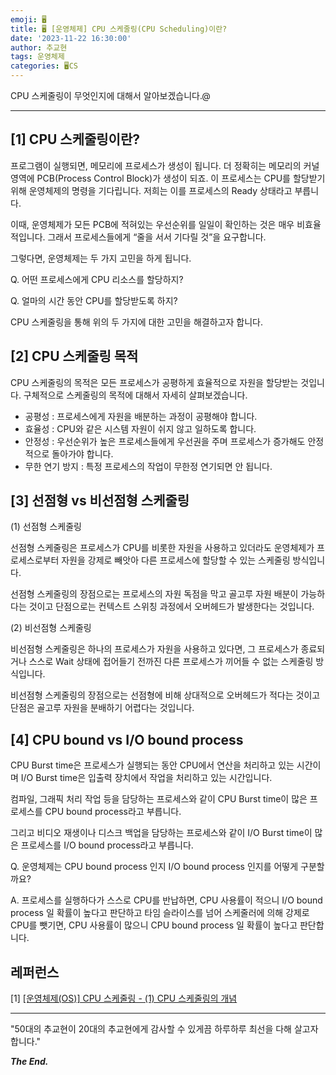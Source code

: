 ```yaml
---
emoji: 🖥️
title: 🖥️ [운영체제] CPU 스케줄링(CPU Scheduling)이란?
date: '2023-11-22 16:30:00'
author: 추교현
tags: 운영체제
categories: 🖥️CS
---
```


CPU 스케줄링이 무엇인지에 대해서 알아보겠습니다.@

---

## [1] CPU 스케줄링이란?

프로그램이 실행되면, 메모리에 프로세스가 생성이 됩니다. 더 정확히는 메모리의 커널 영역에 PCB(Process Control Block)가 생성이 되죠. 이 프로세스는 CPU를 할당받기 위해 운영체제의 명령을 기다립니다. 저희는 이를 프로세스의 Ready 상태라고 부릅니다.

이때, 운영체제가 모든 PCB에 적혀있는 우선순위를 일일이 확인하는 것은 매우 비효율적입니다. 그래서 프로세스들에게 “줄을 서서 기다릴 것”을 요구합니다.

그렇다면, 운영체제는 두 가지 고민을 하게 됩니다.

Q. 어떤 프로세스에게 CPU 리소스를 할당하지?

Q. 얼마의 시간 동안 CPU를 할당받도록 하지?

CPU 스케줄링을 통해 위의 두 가지에 대한 고민을 해결하고자 합니다.

## [2] CPU 스케줄링 목적

CPU 스케줄링의 목적은 모든 프로세스가 공평하게 효율적으로 자원을 할당받는 것입니다. 구체적으로 스케줄링의 목적에 대해서 자세히 살펴보겠습니다.

- 공평성 : 프로세스에게 자원을 배분하는 과정이 공평해야 합니다.
- 효율성 : CPU와 같은 시스템 자원이 쉬지 않고 일하도록 합니다.
- 안정성 : 우선순위가 높은 프로세스들에게 우선권을 주며 프로세스가 증가해도 안정적으로 돌아가야 합니다.
- 무한 연기 방지 : 특정 프로세스의 작업이 무한정 연기되면 안 됩니다.

## [3] 선점형 vs 비선점형 스케줄링

(1) 선점형 스케줄링

선점형 스케줄링은 프로세스가 CPU를 비롯한 자원을 사용하고 있더라도 운영체제가 프로세스로부터 자원을 강제로 빼앗아 다른 프로세스에 할당할 수 있는 스케줄링 방식입니다.

선점형 스케줄링의 장점으로는 프로세스의 자원 독점을 막고 골고루 자원 배분이 가능하다는 것이고 단점으로는 컨텍스트 스위칭 과정에서 오버헤드가 발생한다는 것입니다.

(2) 비선점형 스케줄링

비선점형 스케줄링은 하나의 프로세스가 자원을 사용하고 있다면, 그 프로세스가 종료되거나 스스로 Wait 상태에 접어들기 전까진 다른 프로세스가 끼어들 수 없는 스케줄링 방식입니다.

비선점형 스케줄링의 장점으로는 선점형에 비해 상대적으로 오버헤드가 적다는 것이고 단점은 골고루 자원을 분배하기 어렵다는 것입니다.

## [4] CPU bound vs I/O bound process

CPU Burst time은 프로세스가 실행되는 동안 CPU에서 연산을 처리하고 있는 시간이며 I/O Burst time은 입출력 장치에서 작업을 처리하고 있는 시간입니다.

컴파일, 그래픽 처리 작업 등을 담당하는 프로세스와 같이 CPU Burst time이 많은 프로세스를 CPU bound process라고 부릅니다.

그리고 비디오 재생이나 디스크 백업을 담당하는 프로세스와 같이 I/O Burst time이 많은 프로세스를 I/O bound process라고 부릅니다.

Q. 운영체제는 CPU bound process 인지 I/O bound process 인지를 어떻게 구분할까요?

A. 프로세스를 실행하다가 스스로 CPU를 반납하면, CPU 사용률이 적으니 I/O bound process 일 확률이 높다고 판단하고 타임 슬라이스를 넘어 스케줄러에 의해 강제로 CPU를 뺏기면, CPU 사용률이 많으니 CPU bound process 일 확률이 높다고 판단합니다.

## 레퍼런스

[1] [[운영체제(OS)] CPU 스케줄링 - (1) CPU 스케줄링의 개념](https://kjhoon0330.tistory.com/entry/%EC%9A%B4%EC%98%81%EC%B2%B4%EC%A0%9COS-CPU-%EC%8A%A4%EC%BC%80%EC%A4%84%EB%A7%81)

---

"50대의 추교현이 20대의 추교현에게 감사할 수 있게끔 하루하루 최선을 다해 살고자 합니다."

**_The End._**
